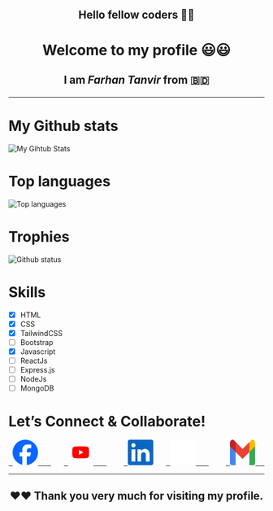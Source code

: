 <h2 align="center">Hello fellow coders 🤩🤩</h2>

<h1 align="center">Welcome to my profile 😃😃</h1>

<h2 align="center">

I am ***Farhan Tanvir*** from 🇧🇩
</h2>

___




# My Github stats

![My Gihtub Stats](https://github-readme-stats.vercel.app/api?username=farhantanvir9z&show_icons=true&theme=radical)

# Top languages

![Top languages](https://github-readme-stats.vercel.app/api/top-langs?username=farhantanvir9z&show_icons=true&locale=en&layout=compact)


# Trophies

![Github status](https://github-profile-trophy.vercel.app/?username=farhantanvir9z&theme=juicyfresh&no-bg=false)

# Skills

- [x] HTML
- [x] CSS
- [x] TailwindCSS
- [ ] Bootstrap
- [x] Javascript
- [ ] ReactJs
- [ ] Express.js
- [ ] NodeJs
- [ ] MongoDB

# Let’s Connect & Collaborate!

<pre>
<a href="https://www.facebook.com/profile.php?id=61559513533330" target="_blank"> <img src="social-media-image/facebook_logo.png" height="50px" width="50px">   </a>   <a href="https://www.youtube.com/@farhantanvir9z" target="_blank"> <img src="social-media-image/youtube_logo_white.png" height="50px" width="50px">   </a>    <a href="https://www.linkedin.com/in/farhantanvir9z" target="_blank"> <img src="social-media-image/linkedin_logo_blue.png" height="50px" width="50px"></a>   <a href="https://www.x.com/farhantanvir9z" target="_blank"> <img src="social-media-image/x_logo_white.png" height="50px" width="50px">   </a>    <a href="mailto:farhantanvir200000@gmail.com" target="_blank"> <img src="social-media-image/gmail_logo.png" height="50px" width="50px">   </a>
</pre>
___
<h2 align="center"> ❤️❤️ Thank you very much for visiting my profile.
</h2>
<!---
farhantanvir9z/farhantanvir9z is a ✨ special ✨ repository because its `README.md` (this file) appears on your GitHub profile.
You can click the Preview link to take a look at your changes.
--->
